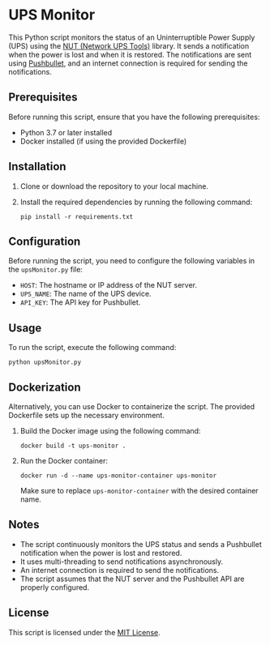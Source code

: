 # UPS Monitor

This Python script monitors the status of an Uninterruptible Power Supply (UPS) using the [NUT (Network UPS Tools)](https://networkupstools.org/) library. It sends a notification when the power is lost and when it is restored. The notifications are sent using [Pushbullet](https://www.pushbullet.com/), and an internet connection is required for sending the notifications.

## Prerequisites

Before running this script, ensure that you have the following prerequisites:

- Python 3.7 or later installed
- Docker installed (if using the provided Dockerfile)

## Installation

1. Clone or download the repository to your local machine.
2. Install the required dependencies by running the following command:

   ```shell
   pip install -r requirements.txt
   ```

## Configuration

Before running the script, you need to configure the following variables in the `upsMonitor.py` file:

- `HOST`: The hostname or IP address of the NUT server.
- `UPS_NAME`: The name of the UPS device.
- `API_KEY`: The API key for Pushbullet.

## Usage

To run the script, execute the following command:

```shell
python upsMonitor.py
```

## Dockerization

Alternatively, you can use Docker to containerize the script. The provided Dockerfile sets up the necessary environment.

1. Build the Docker image using the following command:

   ```shell
   docker build -t ups-monitor .
   ```

2. Run the Docker container:

   ```shell
   docker run -d --name ups-monitor-container ups-monitor
   ```

   Make sure to replace `ups-monitor-container` with the desired container name.

## Notes

- The script continuously monitors the UPS status and sends a Pushbullet notification when the power is lost and restored.
- It uses multi-threading to send notifications asynchronously.
- An internet connection is required to send the notifications.
- The script assumes that the NUT server and the Pushbullet API are properly configured.

## License

This script is licensed under the [MIT License](LICENSE).